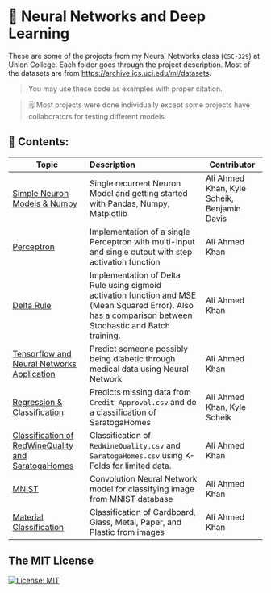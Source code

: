 # :brain:  Neural Networks and Deep Learning

These are some of the projects from my Neural Networks class (`CSC-329`) at Union College. Each folder goes through the project description.
Most of the datasets are from https://archive.ics.uci.edu/ml/datasets.

> You may use these code as examples with proper citation.

>  🗒️ Most projects were done individually except some projects have collaborators for testing different models.


## :closed_book: Contents:

| Topic                                          | Description                                                                                                                                               | Contributor                                 |
| ---------------------------------------------- |:--------------------------------------------------------------------------------------------------------------------------------------------------------- | ------------------------------------------- |
| [Simple Neuron Models & Numpy](https://github.com/Ahmed4812/Neural_Networks/tree/main/Assignment-2)               | Single recurrent Neuron Model and getting started with Pandas, Numpy, Matplotlib                                                                          | Ali Ahmed Khan, Kyle Scheik, Benjamin Davis |
| [Perceptron](https://github.com/Ahmed4812/Neural_Networks/tree/main/Assignment-3)                                 | Implementation of a single Perceptron with multi-input and single output with step activation function                                                    | Ali Ahmed Khan                              |
| [Delta Rule](https://github.com/Ahmed4812/Neural_Networks/tree/main/Assignment-4)                                 | Implementation of Delta Rule using sigmoid activation function and MSE (Mean Squared Error). Also has a comparison between Stochastic and Batch training. | Ali Ahmed Khan                              |
| [Tensorflow and Neural Networks Application](https://github.com/Ahmed4812/Neural_Networks/tree/main/Assignment-5) | Predict someone possibly being diabetic through medical data using Neural Network|Ali Ahmed Khan|
| [Regression & Classification](https://github.com/Ahmed4812/Neural_Networks/tree/main/Assignment-7)                | Predicts missing data from `Credit_Approval.csv` and do a classification of SaratogaHomes| Ali Ahmed Khan, Kyle Scheik                 |
|[Classification of RedWineQuality and SaratogaHomes](https://github.com/Ahmed4812/Neural_Networks/tree/main/Assignment-8)|Classification of `RedWineQuality.csv` and `SaratogaHomes.csv` using K-Folds for limited data.|Ali Ahmed Khan|
|[MNIST](https://github.com/Ahmed4812/Neural_Networks/tree/main/Assignment-9)|Convolution Neural Network model for classifying image from MNIST database|Ali Ahmed Khan|
|[Material Classification](https://github.com/Ahmed4812/Neural_Networks/tree/main/Final%20Project)|Classification of Cardboard, Glass, Metal, Paper, and Plastic from images|Ali Ahmed Khan|


## The MIT License

[![License: MIT](https://img.shields.io/badge/License-MIT-yellow.svg)](https://opensource.org/licenses/MIT)  
